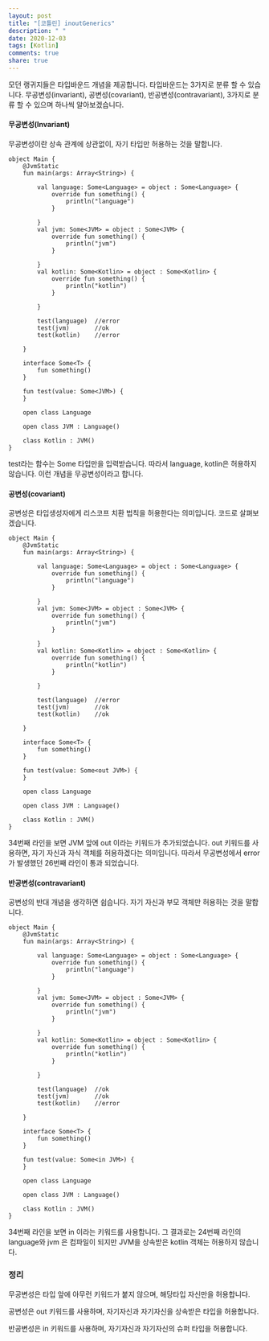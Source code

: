 ```yaml
---
layout: post
title: "[코틀린] inoutGenerics"
description: " "
date: 2020-12-03
tags: [Kotlin]
comments: true
share: true
---
```



모던 랭귀지들은 타입바운드 개념을 제공합니다. 타입바운드는 3가지로 분류 할 수 있습니다. 무공변성(invariant), 공변성(covariant), 반공변성(contravariant), 3가지로 분류 할 수 있으며 하나씩 알아보겠습니다.

#### 무공변성(Invariant)

무공변성이란 상속 관계에 상관없이, 자기 타입만 허용하는 것을 말합니다.


```
object Main {
    @JvmStatic
    fun main(args: Array<String>) {

        val language: Some<Language> = object : Some<Language> {
            override fun something() {
                println("language")
            }

        }
        val jvm: Some<JVM> = object : Some<JVM> {
            override fun something() {
                println("jvm")
            }

        }
        val kotlin: Some<Kotlin> = object : Some<Kotlin> {
            override fun something() {
                println("kotlin")
            }

        }

        test(language)  //error
        test(jvm)       //ok
        test(kotlin)    //error

    }

    interface Some<T> {
        fun something()
    }

    fun test(value: Some<JVM>) {
    }

    open class Language

    open class JVM : Language()

    class Kotlin : JVM()
}
```


test라는 함수는 Some<JVM> 타입만을 입력받습니다. 따라서 language, kotlin은 허용하지 않습니다. 이런 개념을 무공변성이라고 합니다.

#### 공변성(covariant)

공변성은 타입생성자에게 리스코프 치환 법칙을 허용한다는 의미입니다. 코드로 살펴보겠습니다.
```
object Main {
    @JvmStatic
    fun main(args: Array<String>) {

        val language: Some<Language> = object : Some<Language> {
            override fun something() {
                println("language")
            }

        }
        val jvm: Some<JVM> = object : Some<JVM> {
            override fun something() {
                println("jvm")
            }

        }
        val kotlin: Some<Kotlin> = object : Some<Kotlin> {
            override fun something() {
                println("kotlin")
            }

        }

        test(language)  //error
        test(jvm)       //ok
        test(kotlin)    //ok

    }

    interface Some<T> {
        fun something()
    }

    fun test(value: Some<out JVM>) {
    }

    open class Language

    open class JVM : Language()

    class Kotlin : JVM()
}
```

34번째 라인을 보면 JVM 앞에 out 이라는 키워드가 추가되었습니다. out 키워드를 사용하면, 자기 자신과 자식 객체를 허용하겠다는 의미입니다. 따라서 무공변성에서 error가 발생했던 26번째 라인이 통과 되었습니다.

#### 반공변성(contravariant)

공변성의 반대 개념을 생각하면 쉽습니다. 자기 자신과 부모 객체만 허용하는 것을 말합니다.

```
object Main {
    @JvmStatic
    fun main(args: Array<String>) {

        val language: Some<Language> = object : Some<Language> {
            override fun something() {
                println("language")
            }

        }
        val jvm: Some<JVM> = object : Some<JVM> {
            override fun something() {
                println("jvm")
            }

        }
        val kotlin: Some<Kotlin> = object : Some<Kotlin> {
            override fun something() {
                println("kotlin")
            }

        }

        test(language)  //ok
        test(jvm)       //ok
        test(kotlin)    //error

    }

    interface Some<T> {
        fun something()
    }

    fun test(value: Some<in JVM>) {
    }

    open class Language

    open class JVM : Language()

    class Kotlin : JVM()
}
```

34번째 라인을 보면 in 이라는 키워드를 사용합니다. 그 결과로는 24번째 라인의 language와 jvm 은 컴파일이 되지만 JVM을 상속받은 kotlin 객체는 허용하지 않습니다.

### 정리
무공변성은 타입 앞에 아무런 키워드가 붙지 않으며, 해당타입 자신만을 허용합니다.

공변성은 out 키워드를 사용하며, 자기자신과 자기자신을 상속받은 타입을 허용합니다.

반공변성은 in 키워드를 사용하며, 자기자신과 자기자신의 슈퍼 타입을 허용합니다.